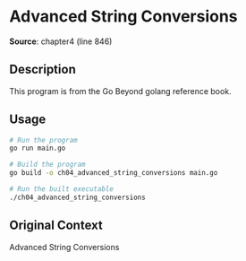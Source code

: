 # Advanced String Conversions

**Source**: chapter4 (line 846)

## Description

This program is from the Go Beyond golang reference book.

## Usage

```bash
# Run the program
go run main.go

# Build the program
go build -o ch04_advanced_string_conversions main.go

# Run the built executable
./ch04_advanced_string_conversions
```

## Original Context

Advanced String Conversions
